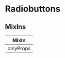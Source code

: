 # Radiobuttons

## MixIns

<!-- @vuese:Radiobuttons:mixIns:start -->
|MixIn|
|---|
|onlyProps|

<!-- @vuese:Radiobuttons:mixIns:end -->



